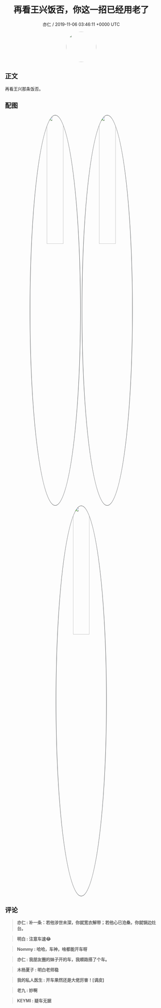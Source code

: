 <h1 align="center">再看王兴饭否，你这一招已经用老了</h1>
<p align="center">
    <a>亦仁 / 2019-11-06 03:46:11 &#43;0000 UTC</a>
</p>

<div align="center">
    <img src="https://images.zsxq.com/Fn3NQqCN8nuGF86yZPXSbEsl0mb3?e=1590940799&amp;token=kIxbL07-8jAj8w1n4s9zv64FuZZNEATmlU_Vm6zD:pfbNc8W3hS0oYG_hyXXh_rHMHuc=" width="100" height="100" style="border:1px solid;border-radius:50%; color:#ffffff"/>
</div>

## 正文

<div>
再看王兴那条饭否。
</div>

## 配图
<div class="image" align="center">

<img src="https://images.zsxq.com/FhFI6yfQxDoFD61s8cdo92USQ95-?e=1590940799&amp;token=kIxbL07-8jAj8w1n4s9zv64FuZZNEATmlU_Vm6zD:0i-z4yYhy2-LylHa4QEXwhxbzd8=" width="33%" height="33%" style="border:1px solid;border-radius:50%; color:#3c3f41"/>

<img src="https://images.zsxq.com/FmVn-zr0JNJW1HjXuJGZek7nxCjb?imageMogr2/auto-orient/thumbnail/800x/format/jpg/blur/1x0/quality/75&amp;e=1590940799&amp;token=kIxbL07-8jAj8w1n4s9zv64FuZZNEATmlU_Vm6zD:dPKsLqWgAktFBhxPCs7h6-iFUM8=" width="33%" height="33%" style="border:1px solid;border-radius:50%; color:#3c3f41"/>

<img src="https://images.zsxq.com/FoRVud9xglKvXtUeFCyAhv41Xgam?imageMogr2/auto-orient/thumbnail/800x/format/jpg/blur/1x0/quality/75&amp;e=1590940799&amp;token=kIxbL07-8jAj8w1n4s9zv64FuZZNEATmlU_Vm6zD:omfs41f9fd_uIUQjm1WJZCXvFUk=" width="33%" height="33%" style="border:1px solid;border-radius:50%; color:#3c3f41"/>

</div>

## 评论

<div align="left">
<div>

<blockquote >
<span> <strong>亦仁 : 补一条：若他涉世未深，你就宽衣解带；若他心已沧桑，你就锅边灶台。 </strong></span>
</blockquote>

<blockquote >
<span> <strong>明白 : 注意车速😂 </strong></span>
</blockquote>

<blockquote >
<span> <strong>Nommy : 哈哈，车神，啥都能开车呀 </strong></span>
</blockquote>

<blockquote >
<span> <strong>亦仁 : 我朋友圈的妹子开的车，我顺路搭了个车。 </strong></span>
</blockquote>

<blockquote >
<span> <strong>木杨夏子 : 明白老师稳 </strong></span>
</blockquote>

<blockquote >
<span> <strong>我的私人医生 : 开车果然还是大佬厉害！[调皮] </strong></span>
</blockquote>

<blockquote >
<span> <strong>老九 : 妙啊 </strong></span>
</blockquote>

<blockquote >
<span> <strong>KEYMI : 疑车无据 </strong></span>
</blockquote>

</div>
</div>